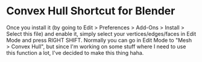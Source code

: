 # Convex Hull Shortcut for Blender
Once you install it (by going to Edit > Preferences > Add-Ons > Install > Select this file) and enable it, simply select your vertices/edges/faces in Edit Mode and press RIGHT SHIFT. Normally you can go in Edit Mode to "Mesh > Convex Hull", but since I'm working on some stuff where I need to use this function a lot, I've decided to make this thing haha.
